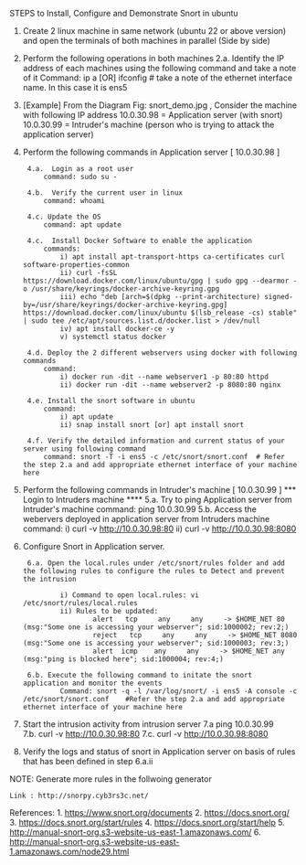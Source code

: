 STEPS to Install, Configure and Demonstrate Snort in ubuntu

1. Create 2 linux machine in same network  (ubuntu 22 or above version) and open the terminals of both machines in parallel (Side by side)
2. Perform the following operations in both machines
        2.a. Identify the IP address of each machines using the following command and take a note of it
                    Command: ip a          [OR]  ifconfig          # take a note of the ethernet interface name. In this case it is ens5
3. [Example] From the Diagram Fig: snort_demo.jpg , Consider the machine with following IP address 
        10.0.30.98 = Application server (with snort)
        10.0.30.99 = Intruder's machine (person who is trying to attack the application server)
4. Perform the following commands in Application server [ 10.0.30.98 ]

        4.a.  Login as a root user
            command: sudo su -  

        4.b.  Verify the current user in linux
            command: whoami  

        4.c. Update the OS
            command: apt update                            

        4.c.  Install Docker Software to enable the application   
            commands:
                i) apt install apt-transport-https ca-certificates curl software-properties-common 
                ii) curl -fsSL https://download.docker.com/linux/ubuntu/gpg | sudo gpg --dearmor -o /usr/share/keyrings/docker-archive-keyring.gpg
                iii) echo "deb [arch=$(dpkg --print-architecture) signed-by=/usr/share/keyrings/docker-archive-keyring.gpg] https://download.docker.com/linux/ubuntu $(lsb_release -cs) stable" | sudo tee /etc/apt/sources.list.d/docker.list > /dev/null 
                iv) apt install docker-ce -y
                v) systemctl status docker

        4.d. Deploy the 2 different webservers using docker with following commands
            command: 
                i) docker run -dit --name webserver1 -p 80:80 httpd
                ii) docker run -dit --name webserver2 -p 8080:80 nginx  
                 
        4.e. Install the snort software in ubuntu
            command: 
                i) apt update
                ii) snap install snort [or] apt install snort

        4.f. Verify the detailed information and current status of your server using following command   
            command: snort -T -i ens5 -c /etc/snort/snort.conf  # Refer the step 2.a and add appropriate ethernet interface of your machine here

5. Perform the following commands in Intruder's machine [ 10.0.30.99 ]
        *** Login to Intruders machine ****
        5.a. Try to ping Application server from Intruder's machine
                command: ping 10.0.30.99
        5.b. Access the webervers deployed in application server from Intruders machine
                command: 
                   i) curl -v http://10.0.30.98:80
                   ii) curl -v http://10.0.30.98:8080


6. Configure Snort in Application server.

        6.a. Open the local.rules under /etc/snort/rules folder and add the following rules to configure the rules to Detect and prevent the intrusion 

                i) Command to open local.rules: vi /etc/snort/rules/local.rules
                ii) Rules to be updated: 
                        alert   tcp     any     any     -> $HOME_NET 80 (msg:"Some one is accessing your webserver"; sid:1000002; rev:2;)
                        reject   tcp     any     any     -> $HOME_NET 8080 (msg:"Some one is accessing your webserver"; sid:1000003; rev:3;)
                        alert  icmp    any     any     -> $HOME_NET any (msg:"ping is blocked here"; sid:1000004; rev:4;)

        6.b. Execute the following command to initate the snort application and monitor the events
                Command: snort -q -l /var/log/snort/ -i ens5 -A console -c /etc/snort/snort.conf    #Refer the step 2.a and add appropriate ethernet interface of your machine here

7. Start the intrusion activity from intrusion server
        7.a ping 10.0.30.99        
        7.b. curl -v http://10.0.30.98:80
        7.c. curl -v http://10.0.30.98:8080


8. Verify the logs and status of snort in Application server on basis of rules that has been defined in step 6.a.ii 






NOTE: Generate more rules in the follwoing generator

    Link : http://snorpy.cyb3rs3c.net/


References: 
    1. https://www.snort.org/documents
    2. https://docs.snort.org/
    3. https://docs.snort.org/start/rules
    4. https://docs.snort.org/start/help
    5. http://manual-snort-org.s3-website-us-east-1.amazonaws.com/
    6. http://manual-snort-org.s3-website-us-east-1.amazonaws.com/node29.html
    
